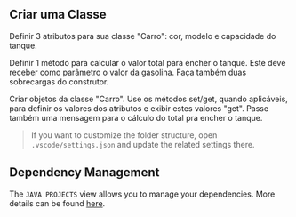 ## Criar uma Classe

Definir 3 atributos para sua classe "Carro": cor, modelo e capacidade do tanque.

Definir 1 método para calcular o valor total  para encher o tanque. Este deve receber como parâmetro o valor da gasolina. Faça também duas sobrecargas do construtor.

Criar objetos da classe "Carro". Use os métodos set/get, quando aplicáveis, para definir os valores dos atributos e exibir estes valores "get". Passe também uma mensagem para o cálculo do total pra encher o tanque.



> If you want to customize the folder structure, open `.vscode/settings.json` and update the related settings there.

## Dependency Management

The `JAVA PROJECTS` view allows you to manage your dependencies. More details can be found [here](https://github.com/microsoft/vscode-java-dependency#manage-dependencies).
